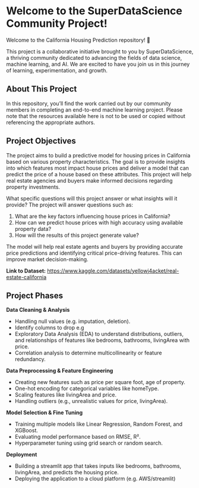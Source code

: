 # Welcome to the SuperDataScience Community Project!
Welcome to the California Housing Prediction repository! 🎉

This project is a collaborative initiative brought to you by SuperDataScience, a thriving community dedicated to advancing the fields of data science, machine learning, and AI. We are excited to have you join us in this journey of learning, experimentation, and growth.

## About This Project
In this repository, you’ll find the work carried out by our community members in completing an end-to-end machine learning project. Please note that the resources available here is not to be used or copied without referencing the appropriate authors.

## Project Objectives
The project aims to build a predictive model for housing prices in California based on various property characteristics. The goal is to provide insights into which features most impact house prices and deliver a model that can predict the price of a house based on these attributes. This project will help real estate agencies and buyers make informed decisions regarding property investments.

What specific questions will this project answer or what insights will it provide? The project will answer questions such as:
1. What are the key factors influencing house prices in California?
2. How can we predict house prices with high accuracy using available property data?
3. How will the results of this project generate value?

The model will help real estate agents and buyers by providing accurate price predictions and identifying critical price-driving features. This can improve market decision-making.

**Link to Dataset:** https://www.kaggle.com/datasets/yellowj4acket/real-estate-california

## Project Phases
**Data Cleaning & Analysis**
- Handling null values (e.g. imputation, deletion). 
- Identify columns to drop e.g 
- Exploratory Data Analysis (EDA) to understand distributions, outliers, and relationships of features like bedrooms, bathrooms, livingArea with price.
- Correlation analysis to determine multicollinearity or feature redundancy.

**Data Preprocessing & Feature Engineering**
- Creating new features such as price per square foot, age of property.
- One-hot encoding for categorical variables like homeType.
- Scaling features like livingArea and price.
- Handling outliers (e.g., unrealistic values for price, livingArea).

**Model Selection & Fine Tuning**
- Training multiple models like Linear Regression, Random Forest, and XGBoost.
- Evaluating model performance based on RMSE, R².
- Hyperparameter tuning using grid search or random search.

**Deployment**
- Building a streamlit app that takes inputs like bedrooms, bathrooms, livingArea, and predicts the housing price.
- Deploying the application to a cloud platform (e.g. AWS/streamlit)
